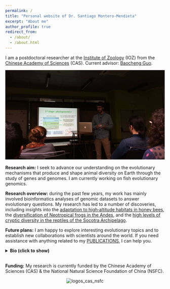 ```yaml
---
permalink: /
title: "Personal website of Dr. Santiago Montero-Mendieta"
excerpt: "About me"
author_profile: true
redirect_from: 
  - /about/
  - /about.html
---
```


I am a postdoctoral researcher at the <a href="http://english.ioz.cas.cn/" target="_blank">Institute of Zoology</a> (IOZ) from the <a href="https://english.cas.cn" target="_blank">Chinese Academy of Sciences</a> (CAS). Current advisor: <a href="https://scholar.google.com/citations?user=Dxsg5HoAAAAJ&hl=en" target="_blank">Baocheng Guo</a>.

![Santi talking](/images/santi_talking.jpeg)

**Research aim:** I seek to advance our understanding on the evolutionary mechanisms that produce and shape animal diversity on Earth through the study of genes and genomes. I am currently working on fish evolutionary genomics.  

**Research overview:** during the past few years, my work has mainly involved bioinformatics analyses of genomic datasets to answer evolutionary questions. My research has led to a number of discoveries, including insights into the <a href="https://onlinelibrary.wiley.com/doi/10.1111/mec.14986" target="_blank">adaptation to high‐altitude habitats in honey bees</a>, the <a href="https://doi.org/10.1016/j.ympev.2021.107167" target="_blank">diversification of Neotropical frogs in the Andes</a>, and the <a href="https://doi.org/10.1371/journal.pone.0149985" target="_blank">high levels of cryptic diversity in the reptiles of the Socotra Archipelago</a>.

**Future plans:** I am happy to explore interesting evolutionary topics and to establish new collaborations with scientists around the world. If you need assistance with anything related to my [PUBLICATIONS](https://santiagomonteromendieta.github.io/publications/), I can help you. 

<details>
  <summary><b>Bio (click to show)</b></summary>
  Born nearby the city of Barcelona in Spain. From a young age, one of my dreams was to become a scientist and make new discoveries that can help us to better understand our world. In 2009, I joined the University of Girona (Girona, Spain) to pursue a BSc in biology. At that time, I was interested in animal behavior, and in the last year of my bachelor I had the chance of carrying my undergraduate thesis at Linköping University (Linköping, Sweden). In 2013, I enrolled in the University of Barcelona (Barcelona, Spain) to complete a MSc in biodiversity with a major in evolutionary biology. During this time, I was lucky to do my master thesis at the Institute of Evolutionary Biology (Barcelona, Spain), where I began gaining research experience. In 2015, I started a PhD at the Doñana Biological Station (Seville, Spain), which I successfully defended four years later. In my PhD thesis, I used genomic tools to study the adaptation and diversification of natural populations to high elevation. During the course of my doctorate, I also did several research stays at Uppsala University (Uppsala, Sweden). Currently, I am conducting research on phylogenomics and comparative genomics as part of my postdoc at the CAS Institute of Zoology (Beijing, China), where I got my very first research funds. For further details, take a look at my <a href="https://santiagomonteromendieta.github.io/cv/">CV</a>.
</details>

<br>

**Funding:** My research is currently funded by the Chinese Academy of Sciences (CAS) & the National Natural Science Foundation of China (NSFC).

<p style="text-align:center;"><img src="https://santiagomonteromendieta.github.io/images/logos_cas_nsfc.png" alt="logos_cas_nsfc" width="400"></p>
